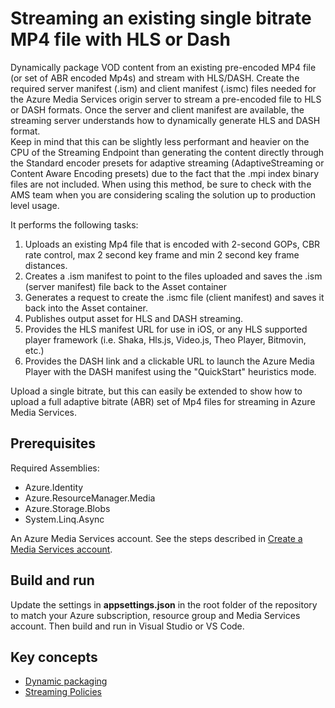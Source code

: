 # Streaming an existing single bitrate MP4 file with HLS or Dash

Dynamically package VOD content from an existing pre-encoded MP4 file (or set of ABR encoded Mp4s) and stream with HLS/DASH.
Create the required server manifest (.ism) and client manifest (.ismc) files needed for the Azure Media Services origin server to stream a pre-encoded file to HLS or DASH formats. 
Once the server and client manifest are available, the streaming server understands how to dynamically generate HLS and DASH format.  
Keep in mind that this can be slightly less performant and heavier on the CPU of the Streaming Endpoint than generating the content directly through the Standard encoder presets for adaptive streaming (AdaptiveStreaming or Content Aware Encoding presets)
due to the fact that the .mpi index binary files are not included.  When using this method, be sure to check with the AMS team when you are considering scaling the solution up to production level usage. 

It performs the following tasks:

1. Uploads an existing Mp4 file that is encoded with 2-second GOPs, CBR rate control, max 2 second key frame and min 2 second key frame distances. 
1. Creates a .ism manifest to point to the files uploaded and saves the .ism (server manifest) file back to the Asset container
1. Generates a request to create the .ismc file (client manifest) and saves it back into the Asset container.
1. Publishes output asset for HLS and DASH streaming.
1. Provides the HLS manifest URL for use in iOS, or any HLS supported player framework (i.e. Shaka, Hls.js, Video.js, Theo Player, Bitmovin, etc.)
1. Provides the DASH link and a clickable URL to launch the Azure Media Player with the DASH manifest using the "QuickStart" heuristics mode.

Upload a single bitrate, but this can easily be extended to show how to upload a full adaptive bitrate (ABR) set of Mp4 files for streaming in Azure Media Services.

## Prerequisites

Required Assemblies:

* Azure.Identity
* Azure.ResourceManager.Media
* Azure.Storage.Blobs
* System.Linq.Async

An Azure Media Services account. See the steps described in [Create a Media Services account](https://learn.microsoft.com/azure/media-services/latest/account-create-how-to).

## Build and run

Update the settings in **appsettings.json** in the root folder of the repository to match your Azure subscription, resource group and Media Services account.
Then build and run in Visual Studio or VS Code.

## Key concepts

* [Dynamic packaging](https://learn.microsoft.com/azure/media-services/latest/dynamic-packaging-overview)
* [Streaming Policies](https://learn.microsoft.com/azure/media-services/latest/streaming-policy-concept)
